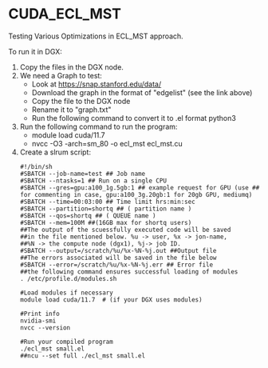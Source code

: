 # CUDA_ECL_MST
Testing Various Optimizations in ECL_MST approach.


To run it in DGX:

1. Copy the files in the DGX node.
2. We need a Graph to test:
    - Look at https://snap.stanford.edu/data/
    - Download the graph in the format of "edgelist" (see the link above)
    - Copy the file to the DGX node
    - Rename it to "graph.txt"
    - Run the following command to convert it to .el format
    python3 
3. Run the following command to run the program:
    - module load cuda/11.7
    - nvcc -O3 -arch=sm_80 -o ecl_mst ecl_mst.cu
4. Create a slrum script:
    ```
    #!/bin/sh
    #SBATCH --job-name=test ## Job name
    #SBATCH --ntasks=1 ## Run on a single CPU
    #SBATCH --gres=gpu:a100_1g.5gb:1 ## example request for GPU (use ## for commenting in case, gpu:a100_3g.20gb:1 for 20gb GPU, mediumq)
    #SBATCH --time=00:03:00 ## Time limit hrs:min:sec
    #SBATCH --partition=shortq ## ( partition name )
    #SBATCH --qos=shortq ## ( QUEUE name )
    #SBATCH --mem=100M ##(16GB max for shortq users)
    ##The output of the scuessfully executed code will be saved
    ##in the file mentioned below. %u -> user, %x -> jon-name,
    ##%N -> the compute node (dgx1), %j-> job ID.
    #SBATCH --output=/scratch/%u/%x-%N-%j.out ##Output file
    ##The errors associated will be saved in the file below
    #SBATCH --error=/scratch/%u/%x-%N-%j.err ## Error file
    ##the following command ensures successful loading of modules
    . /etc/profile.d/modules.sh

    #Load modules if necessary
    module load cuda/11.7  # (if your DGX uses modules)

    #Print info
    nvidia-smi
    nvcc --version

    #Run your compiled program
    ./ecl_mst small.el
    ##ncu --set full ./ecl_mst small.el
    ```
